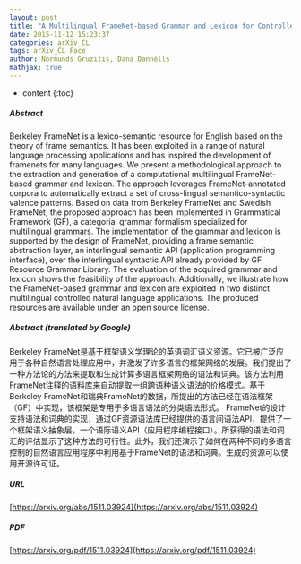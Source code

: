 ```yaml
---
layout: post
title: "A Multilingual FrameNet-based Grammar and Lexicon for Controlled Natural Language"
date: 2015-11-12 15:23:37
categories: arXiv_CL
tags: arXiv_CL Face
author: Normunds Gruzitis, Dana Dannélls
mathjax: true
---
```


* content
{:toc}

##### Abstract
Berkeley FrameNet is a lexico-semantic resource for English based on the theory of frame semantics. It has been exploited in a range of natural language processing applications and has inspired the development of framenets for many languages. We present a methodological approach to the extraction and generation of a computational multilingual FrameNet-based grammar and lexicon. The approach leverages FrameNet-annotated corpora to automatically extract a set of cross-lingual semantico-syntactic valence patterns. Based on data from Berkeley FrameNet and Swedish FrameNet, the proposed approach has been implemented in Grammatical Framework (GF), a categorial grammar formalism specialized for multilingual grammars. The implementation of the grammar and lexicon is supported by the design of FrameNet, providing a frame semantic abstraction layer, an interlingual semantic API (application programming interface), over the interlingual syntactic API already provided by GF Resource Grammar Library. The evaluation of the acquired grammar and lexicon shows the feasibility of the approach. Additionally, we illustrate how the FrameNet-based grammar and lexicon are exploited in two distinct multilingual controlled natural language applications. The produced resources are available under an open source license.

##### Abstract (translated by Google)
Berkeley FrameNet是基于框架语义学理论的英语词汇语义资源。它已被广泛应用于各种自然语言处理应用中，并激发了许多语言的框架网络的发展。我们提出了一种方法论的方法来提取和生成计算多语言框架网络的语法和词典。该方法利用FrameNet注释的语料库来自动提取一组跨语种语义语法的价格模式。基于Berkeley FrameNet和瑞典FrameNet的数据，所提出的方法已经在语法框架（GF）中实现，该框架是专用于多语言语法的分类语法形式。 FrameNet的设计支持语法和词典的实现，通过GF资源语法库已经提供的语言间语法API，提供了一个框架语义抽象层，一个语际语义API（应用程序编程接口）。所获得的语法和词汇的评估显示了这种方法的可行性。此外，我们还演示了如何在两种不同的多语言控制的自然语言应用程序中利用基于FrameNet的语法和词典。生成的资源可以使用开源许可证。

##### URL
[https://arxiv.org/abs/1511.03924](https://arxiv.org/abs/1511.03924)

##### PDF
[https://arxiv.org/pdf/1511.03924](https://arxiv.org/pdf/1511.03924)

